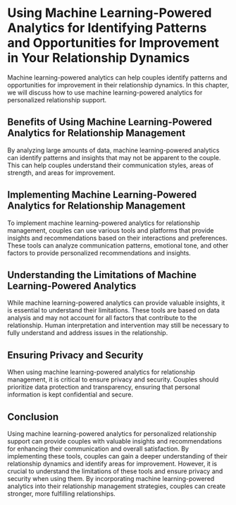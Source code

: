 Using Machine Learning-Powered Analytics for Identifying Patterns and Opportunities for Improvement in Your Relationship Dynamics
===============================================================================================================================================================================================================

Machine learning-powered analytics can help couples identify patterns and opportunities for improvement in their relationship dynamics. In this chapter, we will discuss how to use machine learning-powered analytics for personalized relationship support.

Benefits of Using Machine Learning-Powered Analytics for Relationship Management
--------------------------------------------------------------------------------

By analyzing large amounts of data, machine learning-powered analytics can identify patterns and insights that may not be apparent to the couple. This can help couples understand their communication styles, areas of strength, and areas for improvement.

Implementing Machine Learning-Powered Analytics for Relationship Management
---------------------------------------------------------------------------

To implement machine learning-powered analytics for relationship management, couples can use various tools and platforms that provide insights and recommendations based on their interactions and preferences. These tools can analyze communication patterns, emotional tone, and other factors to provide personalized recommendations and insights.

Understanding the Limitations of Machine Learning-Powered Analytics
-------------------------------------------------------------------

While machine learning-powered analytics can provide valuable insights, it is essential to understand their limitations. These tools are based on data analysis and may not account for all factors that contribute to the relationship. Human interpretation and intervention may still be necessary to fully understand and address issues in the relationship.

Ensuring Privacy and Security
-----------------------------

When using machine learning-powered analytics for relationship management, it is critical to ensure privacy and security. Couples should prioritize data protection and transparency, ensuring that personal information is kept confidential and secure.

Conclusion
----------

Using machine learning-powered analytics for personalized relationship support can provide couples with valuable insights and recommendations for enhancing their communication and overall satisfaction. By implementing these tools, couples can gain a deeper understanding of their relationship dynamics and identify areas for improvement. However, it is crucial to understand the limitations of these tools and ensure privacy and security when using them. By incorporating machine learning-powered analytics into their relationship management strategies, couples can create stronger, more fulfilling relationships.
